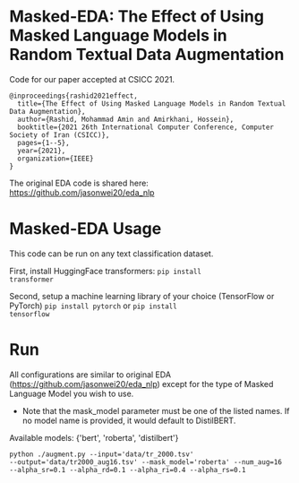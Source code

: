 # Masked-EDA: The Effect of Using Masked Language Models in Random Textual Data Augmentation

Code for our paper accepted at CSICC 2021.

```
@inproceedings{rashid2021effect,
  title={The Effect of Using Masked Language Models in Random Textual Data Augmentation},
  author={Rashid, Mohammad Amin and Amirkhani, Hossein},
  booktitle={2021 26th International Computer Conference, Computer Society of Iran (CSICC)},
  pages={1--5},
  year={2021},
  organization={IEEE}
}
```

The original EDA code is shared here:
https://github.com/jasonwei20/eda_nlp

# Masked-EDA Usage
This code can be run on any text classification dataset.

First, install HuggingFace transformers:
<code>pip install transformer</code>

Second, setup a machine learning library of your choice (TensorFlow or PyTorch)
<code>pip install pytorch</code>
or
<code>pip install tensorflow</code>

# Run
All configurations are similar to original EDA (https://github.com/jasonwei20/eda_nlp) except for the type of Masked Language Model you wish to use.

* Note that the mask_model parameter must be one of the listed names. If no model name is provided, it would default to DistilBERT.

Available models: {'bert', 'roberta', 'distilbert'}

<code>python ./augment.py --input='data/tr_2000.tsv' --output='data/tr2000_aug16.tsv' --mask_model='roberta' --num_aug=16 --alpha_sr=0.1 --alpha_rd=0.1 --alpha_ri=0.4 --alpha_rs=0.1</code>
